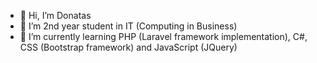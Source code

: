 - 👋 Hi, I’m Donatas
- 👀 I’m 2nd year student in IT (Computing in Business)
- 🌱 I’m currently learning PHP (Laravel framework implementation), C#, CSS (Bootstrap framework) and JavaScript (JQuery)

<!---
nev3rfind/nev3rfind is a ✨ special ✨ repository because its `README.md` (this file) appears on your GitHub profile.
You can click the Preview link to take a look at your changes.
--->
